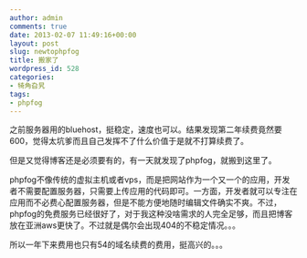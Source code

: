 ```yaml
---
author: admin
comments: true
date: 2013-02-07 11:49:16+00:00
layout: post
slug: newtophpfog
title: 搬家了
wordpress_id: 528
categories:
- 犄角旮旯
tags:
- phpfog
---
```


之前服务器用的bluehost，挺稳定，速度也可以。结果发现第二年续费竟然要600，觉得太坑爹而且自己发挥不了什么价值于是就不打算续费了。

但是又觉得博客还是必须要有的，有一天就发现了phpfog，就搬到这里了。

phpfog不像传统的虚拟主机或者vps，而是把网站作为一个又一个的应用，开发者不需要配置服务器，只需要上传应用的代码即可。一方面，开发者就可以专注在应用而不必费心配置服务器，但是不能方便地随时编辑文件确实不爽。不过，phpfog的免费服务已经很好了，对于我这种没啥需求的人完全足够，而且把博客放在亚洲aws更快了。不过就是偶尔会出现404的不稳定情况。。。

所以一年下来费用也只有54的域名续费的费用，挺高兴的。。。
